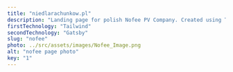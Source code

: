 ```yaml
---
title: "niedlarachunkow.pl"
description: "Landing page for polish Nofee PV Company. Created using Tailwind.css and Gatsby.js in ModernityCloud."
firstTechnology: "Tailwind"
secondTechnology: "Gatsby"
slug: "nofee"
photo: ../src/assets/images/Nofee_Image.png
alt: "nofee page photo"
key: "1"
---
```


<p>

</p>
